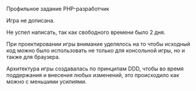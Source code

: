 Профильное задание
PHP-разработчик

Игра не дописана.

Не успел написать, так как свободного времени было 2 дня.

При проектировании игры внимание уделялось на то чтобы исходный код можно было использовать не только для 
консольной игры, но и также для браузера. 

Архитектура игры создавалась по принципам DDD, чтобы во время поддержания и внесения любых изменений, это происходило 
как можно с меньшими усилиями.















